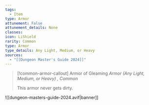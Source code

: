 ```yaml
---
tags:
  - Item
type: Armor
attunement: False
attunement_details: None
classes:
icon: LiShield
rarity: Common
type: Armor
type_details: Any Light, Medium, or Heavy
sources: 
  - "[[Dungeon Master's Guide 2024]]"
---
```

>[!common-armor-callout] Armor of Gleaming
>_Armor (Any Light, Medium, or Heavy) , Common_
>
>This armor never gets dirty.
>


![[dungeon-masters-guide-2024.avif|banner]]